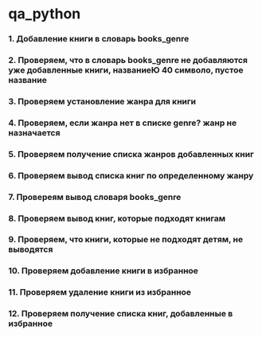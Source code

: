 # qa_python

### 1. Добавление книги в словарь books_genre
### 2. Проверяем, что в словарь books_genre не добавляются уже добавленные  книги, названиеЮ 40 символо, пустое название
### 3. Проверяем установление жанра для книги
### 4. Проверяем, если жанра нет в списке genre? жанр не назначается
### 5. Проверяем получение списка жанров добавленных книг
### 6. Проверяем вывод списка книг по определенному жанру
### 7. Провереям вывод словаря books_genre
### 8. Проверяем вывод книг, которые подходят книгам
### 9. Проверяем, что книги, которые не подходят детям, не выводятся
### 10. Проверяем добавление книги в избранное
### 11. Проверяем удаление книги из избранное
### 12. Проверяем получение списка книг, добавленные в избранное 
